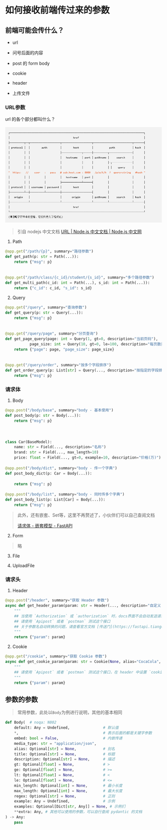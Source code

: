 # 如何接收前端传过来的参数

## 前端可能会传什么？

- url

- 问号后面的内容

- post 的 form body

- cookie

- header

- 上传文件

### URL参数

url 的各个部分都叫什么？

![](../assets/2022-09-02-10-33-23-image.png)

> 引自 nodejs 中文文档 [URL | Node.js 中文文档 | Node.js 中文网](https://www.nodeapp.cn/url.html)

1. Path

```python
@app.get("/path/{p}", summary="路径参数")
def get_path(p: str = Path(...)):
    return {"msg": p}


@app.get("/path/class/{c_id}/student/{s_id}", summary="多个路径参数")
def get_multi_path(c_id: int = Path(...), s_id: int = Path(...)):
    return {"c_id": c_id, "s_id": s_id}
```

2. Query

```python
@app.get("/query", summary="查询参数")
def get_query(p: str = Query(...)):
    return {"msg": p}


@app.get("/query/page", summary="分页查询")
def get_page_query(page: int = Query(1, gt=0, description="当前页码"),
           page_size: int = Query(10, gt=0, le=100, description="每页数量", alias="pageSize")):
    return {"page": page, "page_size": page_size}


@app.get("/query/order", summary="按多个字段排序")
def get_order_query(p: List[str] = Query(..., description="按指定的字段排序，可指定多个")):
    return {"msg": p}
```

### 请求体

1. Body

```python
@app.post("/body/base", summary="body - 基本使用")
def post_body(p: str = Body(...)):
    return {"msg": p}



class Car(BaseModel):
    name: str = Field(..., description="名称")
    brand: str = Field(..., max_length=10)
    price: float = Field(..., gt=0, example=10, description="价格(万)")

@app.post("/body/dict", summary="body - 传一个字典")
def post_body_dict(p: Car = Body(...)):

    return {"msg": p}

@app.post("/body/list", summary="body - 同时传多个字典")
def post_body_list(p: List[Car] = Body(...)):
    return {"msg": p}
```

> 此外，还有嵌套、Set等，这里不再赘述了，小伙伴们可以自己查阅文档
>
> [请求体 - 嵌套模型 - FastAPI](https://fastapi.tiangolo.com/zh/tutorial/body-nested-models/#_1)

2. Form

> 略

3. File

4. UploadFile

### 请求头

1. Header

```python
@app.post("/header", summary="获取 Header 参数")
async def get_header_param(param: str = Header(..., description="自定义 Header", alias="Authorization")):
    """
    ## 当使用 `Authorization` 或 `authorization` 时，docs界面不会自动发送请求头
    ## 请使用 `Apipost` 或者 `postman` 测试这个接口
    ## 关于参数名自动转换的问题，请查看官方文档 [传送门](https://fastapi.tiangolo.com/zh/tutorial/header-params/#_1)
    """
    return {"param": param}
```

2. Cookie

```python
@app.get("/cookie", summary="获取 Cookie 参数")
async def get_cookie_param(param: str = Cookie(None, alias="CocaCola", description="自定义 Cookie", example="PepsiCo")):
    """
    ## 请使用 `Apipost` 或者 `postman` 测试这个接口，在 header 中设置 `cookie` 注意是小写的 `c`
    """
    return {"param": param}
```

## 参数的参数

> 常用参数，此处以`Body`为例进行说明，其他的基本相同

```python
def Body(  # noqa: N802
    default: Any = Undefined,               # 默认值
    *,                                      # 表示后面的都是关键字参数
    embed: bool = False,                    # 内嵌传递
    media_type: str = "application/json",
    alias: Optional[str] = None,            # 别名
    title: Optional[str] = None,            # 标题
    description: Optional[str] = None,      # 描述
    gt: Optional[float] = None,             # >
    ge: Optional[float] = None,             # >=
    lt: Optional[float] = None,             # <
    le: Optional[float] = None,             # <=
    min_length: Optional[int] = None,       # 最小长度
    max_length: Optional[int] = None,       # 最大长度
    regex: Optional[str] = None,            # 正则
    example: Any = Undefined,               # 示例
    examples: Optional[Dict[str, Any]] = None, # 示例们
    **extra: Any, # 其他可以使用的参数，可以自行查阅 pydantic 的文档
) -> Any:
    pass
```
